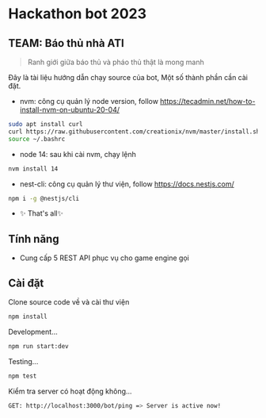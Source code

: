 # Hackathon bot 2023
## TEAM: Báo thủ nhà ATI
> Ranh giới giữa báo thủ và pháo thủ thật là mong manh

Đây là tài liệu hướng dẫn chạy source của bot,
Một số thành phần cần cài đặt.

- nvm: công cụ quản lý node version, follow https://tecadmin.net/how-to-install-nvm-on-ubuntu-20-04/
```sh
sudo apt install curl 
curl https://raw.githubusercontent.com/creationix/nvm/master/install.sh | bash
source ~/.bashrc
```
- node 14: sau khi cài nvm, chạy lệnh 
```sh
nvm install 14
```
- nest-cli: công cụ quản lý thư viện, follow https://docs.nestjs.com/
```sh
npm i -g @nestjs/cli
```
- ✨   That's all✨       

## Tính năng

- Cung cấp 5 REST API phục vụ cho game engine gọi

## Cài đặt


Clone source code về và cài thư viện

```sh
npm install
```

Development...

```sh
npm run start:dev
```

Testing...

```sh
npm test
```

Kiểm tra server có hoạt động không...

```sh
GET: http://localhost:3000/bot/ping => Server is active now!
```


